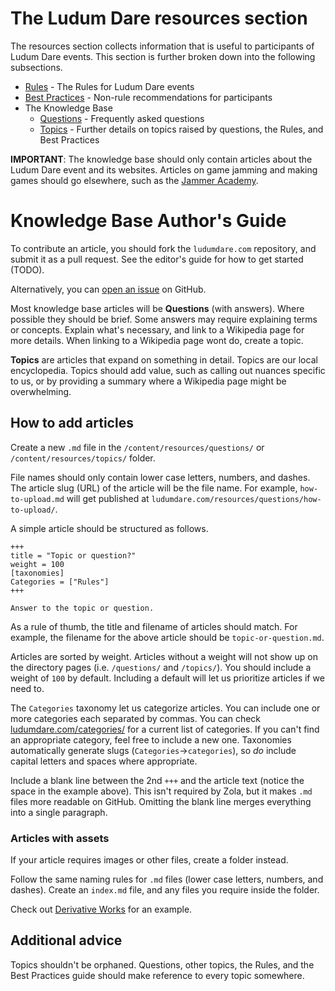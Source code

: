 # The Ludum Dare resources section
The resources section collects information that is useful to participants of Ludum Dare events. This section is further broken down into the following subsections. 

* [Rules](rules) - The Rules for Ludum Dare events
* [Best Practices](best-practices) - Non-rule recommendations for participants
* The Knowledge Base
  * [Questions](questions) - Frequently asked questions
  * [Topics](topics) - Further details on topics raised by questions, the Rules, and Best Practices

**IMPORTANT**: The knowledge base should only contain articles about the Ludum Dare event and its websites. Articles on game jamming and making games should go elsewhere, such as the [Jammer Academy](https://github.com/JammerAcademy).


# Knowledge Base Author's Guide
To contribute an article, you should fork the `ludumdare.com` repository, and submit it as a pull request. See the editor's guide for how to get started (TODO).

Alternatively, you can [open an issue](https://github.com/LudumDare/ludumdare.com/issues) on GitHub.

Most knowledge base articles will be **Questions** (with answers). Where possible they should be brief. Some answers may require explaining terms or concepts. Explain what's necessary, and link to a Wikipedia page for more details. When linking to a Wikipedia page wont do, create a topic.

**Topics** are articles that expand on something in detail. Topics are our local encyclopedia. Topics should add value, such as calling out nuances specific to us, or by providing a summary where a Wikipedia page might be overwhelming.


## How to add articles
Create a new `.md` file in the `/content/resources/questions/` or `/content/resources/topics/` folder.

File names should only contain lower case letters, numbers, and dashes. The article slug (URL) of the article will be the file name. For example, `how-to-upload.md` will get published at `ludumdare.com/resources/questions/how-to-upload/`.

A simple article should be structured as follows.

```
+++
title = "Topic or question?"
weight = 100
[taxonomies]
Categories = ["Rules"]
+++

Answer to the topic or question.
```

As a rule of thumb, the title and filename of articles should match. For example, the filename for the above article should be `topic-or-question.md`.

Articles are sorted by weight. Articles without a weight will not show up on the directory pages (i.e. `/questions/` and `/topics/`). You should include a weight of `100` by default. Including a default will let us prioritize articles if we need to.

The `Categories` taxonomy let us categorize articles. You can include one or more categories each separated by commas. You can check [ludumdare.com/categories/](https://ludumdare.com/categories/) for a current list of categories. If you can't find an appropriate category, feel free to include a new one. Taxonomies automatically generate slugs (`Categories`->`categories`), so _do_ include capital letters and spaces where appropriate.

Include a blank line between the 2nd `+++` and the article text (notice the space in the example above). This isn't required by Zola, but it makes `.md` files more readable on GitHub. Omitting the blank line merges everything into a single paragraph.


### Articles with assets
If your article requires images or other files, create a folder instead.

Follow the same naming rules for `.md` files (lower case letters, numbers, and dashes). Create an `index.md` file, and any files you require inside the folder.

Check out [Derivative Works](topics/derivative-works/) for an example.


## Additional advice
Topics shouldn't be orphaned. Questions, other topics, the Rules, and the Best Practices guide should make reference to every topic somewhere.

